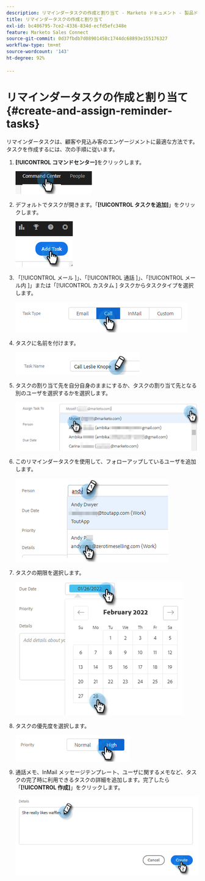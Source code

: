 ```yaml
---
description: リマインダータスクの作成と割り当て - Marketo ドキュメント - 製品ドキュメント
title: リマインダータスクの作成と割り当て
exl-id: bc486795-7ce2-4336-834d-ecfd5efc348e
feature: Marketo Sales Connect
source-git-commit: 0d37fbdb7d08901458c1744dc68893e155176327
workflow-type: tm+mt
source-wordcount: '143'
ht-degree: 92%

---
```


# リマインダータスクの作成と割り当て {#create-and-assign-reminder-tasks}

リマインダータスクは、顧客や見込み客のエンゲージメントに最適な方法です。タスクを作成するには、次の手順に従います。

1. **[!UICONTROL コマンドセンター]**&#x200B;をクリックします。

   ![](assets/create-and-assign-reminder-tasks-1.png)

1. デフォルトでタスクが開きます。「**[!UICONTROL タスクを追加]**」をクリックします。

   ![](assets/create-and-assign-reminder-tasks-2.png)

1. 「[!UICONTROL  メール ]」、「[!UICONTROL  通話 ]」、「[!UICONTROL  メール内 ]」または「[!UICONTROL  カスタム ] タスクからタスクタイプを選択します。

   ![](assets/create-and-assign-reminder-tasks-3.png)

1. タスクに名前を付けます。

   ![](assets/create-and-assign-reminder-tasks-4.png)

1. タスクの割り当て先を自分自身のままにするか、タスクの割り当て先となる別のユーザを選択するかを選択します。

   ![](assets/create-and-assign-reminder-tasks-5.png)

1. このリマインダータスクを使用して、フォローアップしているユーザを追加します。

   ![](assets/create-and-assign-reminder-tasks-6.png)

1. タスクの期限を選択します。

   ![](assets/create-and-assign-reminder-tasks-7.png)

1. タスクの優先度を選択します。

   ![](assets/create-and-assign-reminder-tasks-8.png)

1. 通話メモ、InMail メッセージテンプレート、ユーザに関するメモなど、タスクの完了時に利用できるタスクの詳細を追加します。完了したら「**[!UICONTROL 作成]**」をクリックします。

   ![](assets/create-and-assign-reminder-tasks-9.png)

